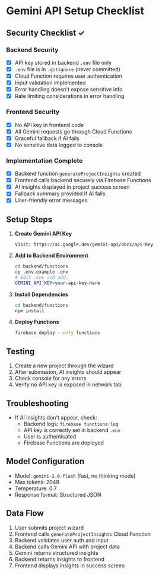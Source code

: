 # Gemini API Setup Checklist

## Security Checklist ✓

### Backend Security
- [x] API key stored in backend `.env` file only
- [x] `.env` file is in `.gitignore` (never committed)
- [x] Cloud Function requires user authentication
- [x] Input validation implemented
- [x] Error handling doesn't expose sensitive info
- [x] Rate limiting considerations in error handling

### Frontend Security
- [x] No API key in frontend code
- [x] All Gemini requests go through Cloud Functions
- [x] Graceful fallback if AI fails
- [x] No sensitive data logged to console

### Implementation Complete
- [x] Backend function `generateProjectInsights` created
- [x] Frontend calls backend securely via Firebase Functions
- [x] AI insights displayed in project success screen
- [x] Fallback summary provided if AI fails
- [x] User-friendly error messages

## Setup Steps

1. **Create Gemini API Key**
   ```
   Visit: https://ai.google.dev/gemini-api/docs/api-key
   ```

2. **Add to Backend Environment**
   ```bash
   cd backend/functions
   cp .env.example .env
   # Edit .env and add:
   GEMINI_API_KEY=your-api-key-here
   ```

3. **Install Dependencies**
   ```bash
   cd backend/functions
   npm install
   ```

4. **Deploy Functions**
   ```bash
   firebase deploy --only functions
   ```

## Testing

1. Create a new project through the wizard
2. After submission, AI insights should appear
3. Check console for any errors
4. Verify no API key is exposed in network tab

## Troubleshooting

- If AI insights don't appear, check:
  - Backend logs: `firebase functions:log`
  - API key is correctly set in backend `.env`
  - User is authenticated
  - Firebase Functions are deployed

## Model Configuration

- Model: `gemini-2.0-flash` (fast, no thinking mode)
- Max tokens: 2048
- Temperature: 0.7
- Response format: Structured JSON

## Data Flow

1. User submits project wizard
2. Frontend calls `generateProjectInsights` Cloud Function
3. Backend validates user auth and input
4. Backend calls Gemini API with project data
5. Gemini returns structured insights
6. Backend returns insights to frontend
7. Frontend displays insights in success screen